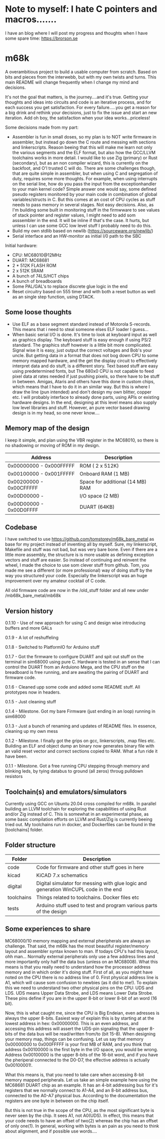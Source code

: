 # Note to myself: I hate C pointers and macros.......
I have an blog where I will post my progress and thoughts when I have some spare time: https://brorson.se
# m68k
A overambitious project to build a usable computer from scratch. Based on bits and pieces from the interwebb, but with my own twists and turns. This main README will change frequently when I change my mind and decisions. 

It's not the goal that matters, is the journey....and it's true. Getting your thoughts and ideas into circuits and code is an iterative process, and for each success you get satisfaction. For every failure.....you get a reason for a big drink and rethink your decisions, just to fix the issue and start an new iteration. Add oh boy, the satisfaction when your idea works...priceless! 

Some decisions made from my part:

- Assembler is fun in small doses, so my plan is to NOT write firmware in assembler, but instead go down the C route and messing with sections and linkerscripts. Reason beeing that this will make me learn not only the various segments and the ELF format, but also how the GCC/LLVM toolchains works in more detail. I would like to use Zig (primary) or Rust (secondary), but as an non compiler wizard, this is currently on the backfoot, and O'l trusted C will do. There are some challenges though, that are quite simple in assembler, but when using C and segregation of duty, requires some more thoughts. For example, when using interrupts on the serial line, how do you pass the input from the exceptionhandler to your main kernel code? Simple answer one would say, some defined pseudo registers monitored by your main code in combination of global variables/structs in C. But this comes at an cost of CPU cycles as stuff needs to pass memory in several stages. Not easy decisions. Also, as I'm building some built in monitoring stuff in the firmwware to see values of stack pointer and register values, I might need to add som asssembler in the end. It will be inline if that's the case. It hurts, but unless I can use some GCC low level stuff I probably need to do this.
- Build my own stdlib based on newlib (https://sourceware.org/newlib/)
- Serial interface and an HW-monitor as initial I/0 path to the SBC 

Initial hardware:
- CPU: MC68010@12MHz
- DUART: MC68681
- 2 * 512K FLASH ROM
- 2 x 512K SRAM
- A bunch of 74LS/HCT chips
- A bunch of breadboards
- Some PAL/GAL's to replace discrete glue logic in the end
- Reset circuitry based on 555 timer and with both a reset button as well as an single step function, using DTACK.

## Some loose thoughts
- Use ELF as a base segment standard instead of Motorola S-records. This means that i need to steal someone elses ELF loader I guess... 
- When basic serial I/O is done. It's time to look at keyboard input as well as graphics display. The keyboard stuff is easy enough if using PS/2 standard. The graphics stuff however is a little bit more complicated. Signal wise it is easy, just output the correct voltages and Bob's your uncle. But getting data in a format that does not bog down CPU to some memory mapped hardware, and the get the display circuit to effectively interpret data and do stuff, is a different story. Text based stuff are easy using predetermined fonts, but The 680x0 CPU is not capable to feed pixel data at rates needed if just pushing pixels, so there have to be stuff in between. Amigas, Ataris and others have this done in custom chips, which means that I have to do it in an similar way. But this is where I draw the line (pun intended) and don't design my own blitter, copper etc. I will probably interface to already done parts, using APIs or existing hardware designs. In the end, designing at this level means also supply low level libraries and stuff. However, an pure vector based drawing design is in my head, so one never know....

## Memory map of the design
I keep it simple, and plan using the VBR register in the MC68010, so there is no shadowing or moving of ROM in my design.

| Address                 | Description                                                             |
|-------------------------|-------------------------------------------------------------------------|
| 0x00000000 - 0x000FFFFF | ROM ( 2 x 512K)                                                         |
| 0x00100000 - 0x001FFFFF | Onboard RAM (1 MB)                                                      |
| 0x00200000 - 0x00CFFFFF | Space for additional (14 MB) RAM                                        |
| 0x00D00000 -            | I/O space  (2 MB)                                                       | 
| 0x00D00000 - 0x00D0FFFF | DUART (64KB)                                                            |

## Codebase
I have switched to use https://github.com/tomstorey/m68k_bare_metal as base for my project instead of inventing all by myself. Sure, my linkerscript, Makefile and stuff was not bad, but was very bare bone. Even if there are a little more assembly, the structure is is more usable as defining exception vectors and stuff are easier. So instead of continuing and reinvent the wheel, I made the choice to use som clever stuff from github. Tom, you made me see a different (or more professional) way of doing stuff by the way you structured your code. Especially the linkerscript was an huge improvement over my amateur cocktail of C code.

All old firmware code are now in the /old_stuff folder and all new under /mb68k_bare_metal/mb68k

## Version history
0.1.10 - Use of new approach for using C and design wise introducing buffers and more GALs 

0.1.9 - A lot of reshuffeling

0.1.8 - Switched to PlatformIO for Arduino stuff

0.1.7 - Got the firmware to configure DUART and spit out stuff on the terminal in sim68000 using pure C. Hardware is tested in an sense that I can control the DUART from an Arduiono Mega, and the CPU stuff on the breadboard is free running, and are awaiting the pairing of DUART and firmware code.

0.1.6 - Cleaned upp some code and added some README stuff. All prototypes now in headers.

0.1.5 - Just cleaning stuff

0.1.4 - Milestone. Got my bare Firmware (just ending in an loop) running in sim68000

0.1.3 - Just a bunch of renaming and updates of README files. In essence, cleaning up my own mess

0.1.2 - Milestone. I finally got the grips on gcc, linkerscripts, .map files etc. Building an ELF and object dump an binary now generates binary file with an valid reset vector and correct sections copied to RAM. What a fun ride it have been.

0.1.1 - Milestone. Got a free running CPU stepping through memory and blinking leds, by tying databus to ground (all zeros) throug pulldown resistors

## Toolchain(s) and emulators/simulators
Currently using GCC on Ubuntu 20.04 cross compiled for m68k.
In parallel building an LLVM toolchain for exploring the capabilities of using Rust and/or Zig instead of C. This is somewhat in an experimental phase, as some basic compilation efforts on LLVM and Rust/Zig is currently beeing tried out. My toolchains run in docker, and Dockerfiles can be found in the [toolchains] folder.

## Folder structure
| Folder     | Description                                                                          |
|------------|--------------------------------------------------------------------------------------|
| code       | Code for firmware and other stuff goes in here                                       |
| kicad      | KiCAD 7.x schematics                                                                 |
| digital    | Digital simulator for messing with glue logic and generation WinCUPL code in the end |
| toolchains | Things related to toolchains. Docker files etc                                       |
| tests      | Arduino stuff used to test and program various parts of the design                   |

## Some experiences to share

MC68000/10 memory mapping and external pheripherals are always an challenge. That said, the m68k has the most beautiful register/memory layout and assembler syntax known to man. If todays CPU's had this layout, ohh man... Normally external peripherals only use a few address lines and more importantly only half the data bus (unless on an MC68008). What this means is that you really need to understand how the processor address memory and in which order it's doing stuff. First of all, as you might have noted on the CPU there is no address line of 0. First physical address line is A1, which will cause som confusion to newbies (as it did to me!). To explain this we need to understand two other physical pins on the CPU: UDS and LDS. UDS means Upper Data Strobe, and LDS means Lower Data Strobe. These pins define if you are in the upper 8-bit or lower 8-bit of an word (16 bit). 

Now, this is what caught me, since the CPU is Big Endeian, even adresses is always the upper 8-bits. Easiest way of explain this is by starting at at the lowest address in hex: 0x00000000. This is an even address, and accessing this address will assert the UDS-pin signaling that the upper 8-bits of the data bus will be read/written from/to (bit 15-8). When designing your memory map, things can be confusing. Let us say that memory 0x00000000 to 0x000FFFFF is your first MB of RAM, and you think that address 0x00100000 is the first byte in the I/O space, you would be wrong. Address 0x00100000 is the upper 8-bits of the 16-bit word, and if you have the pheriperal connected to the D0-D7, the effective address is actually 0x00100001!. 

What this means is, that you need to take care when accessing 8-bit memory mapped peripherals. Let us take an simple example here using the MC68681 DUART chip as an example. It has an 4-bit addressing bus for it's registers that we normally connect to A1-A4, and an 8-bit address bus, connected to the A0-A7 physical bus. According to the documentation the registers are one byte in between on the chip itself. 

But this is not true in the scope of the CPU, as the most significant byte is never seen by the chip. It sees A1, not A0(UDS). In effect, this means that your code needs to have an offset of two(2) whereas the chip has an offset of only one(1).
In general, working with bytes is an pain as you need to think about alignment, and if possible use words....